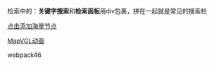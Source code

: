 检索中的：**关键字搜索**和**检索面板**用div包裹，拼在一起就是常见的搜索栏

[点击添加海量节点](https://blog.csdn.net/wang_song_yan/article/details/50983786)

[MapVGL动画](https://www.jianshu.com/p/9f29c862c084)

webpack46